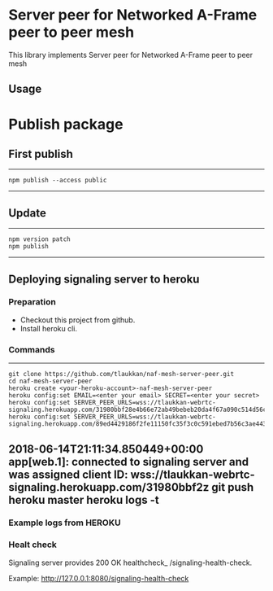 # Server peer for Networked A-Frame peer to peer mesh

This library implements Server peer for Networked A-Frame peer to peer mesh

## Usage

# Publish package

## First publish

---
    npm publish --access public
---

## Update

---
    npm version patch
    npm publish
---

## Deploying signaling server to heroku

### Preparation 

* Checkout this project from github.
* Install heroku cli.

### Commands

---
    git clone https://github.com/tlaukkan/naf-mesh-server-peer.git
    cd naf-mesh-server-peer
    heroku create <your-heroku-account>-naf-mesh-server-peer
    heroku config:set EMAIL=<enter your email> SECRET=<enter your secret>
    heroku config:set SERVER_PEER_URLS=wss://tlaukkan-webrtc-signaling.herokuapp.com/31980bbf28e4b66e72ab49bebeb20da4f67a090c514d56c549f26caaf65a076c
    heroku config:set SERVER_PEER_URLS=wss://tlaukkan-webrtc-signaling.herokuapp.com/89ed4429186f2fe11150fc35f3c0c591ebed7b56c3ae443ed3129285bd3b533d

2018-06-14T21:11:34.850449+00:00 app[web.1]: connected to signaling server and was assigned client ID: wss://tlaukkan-webrtc-signaling.herokuapp.com/31980bbf2z
    git push heroku master
    heroku logs -t
---

### Example logs from HEROKU

### Healt check
Signaling server provides 200 OK healthcheck_ /signaling-health-check.

Example: http://127.0.0.1:8080/signaling-health-check

